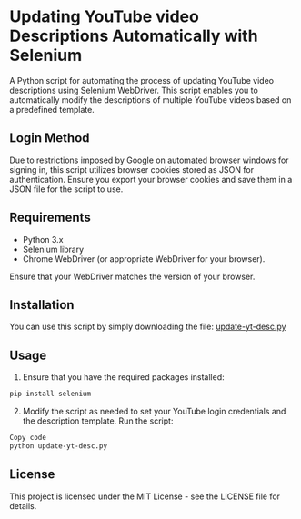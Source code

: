 # Updating YouTube video Descriptions Automatically with Selenium

A Python script for automating the process of updating YouTube video descriptions using Selenium WebDriver.
This script enables you to automatically modify the descriptions of multiple YouTube videos based on a predefined template.

## Login Method

Due to restrictions imposed by Google on automated browser windows for signing in, this script utilizes browser cookies stored as JSON for authentication. Ensure you export your browser cookies and save them in a JSON file for the script to use.

## Requirements

- Python 3.x
- Selenium library
- Chrome WebDriver (or appropriate WebDriver for your browser).

Ensure that your WebDriver matches the version of your browser.

## Installation

You can use this script by simply downloading the file: [update-yt-desc.py](path/to/your/update-yt-desc.py)

## Usage

1. Ensure that you have the required packages installed:
```bash
pip install selenium
```
2. Modify the script as needed to set your YouTube login credentials and the description template.
Run the script:
```bash
Copy code
python update-yt-desc.py
```

## License

This project is licensed under the MIT License - see the LICENSE file for details.
